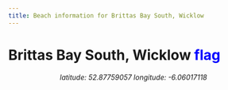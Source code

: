 ```yaml
---
title: Beach information for Brittas Bay South, Wicklow
---
```

# Brittas Bay South, Wicklow <span class="material-icons" style="color: blue;">flag</span>

<div align="center"><i>latitude: 52.87759057 longitude: -6.06017118</i></div>